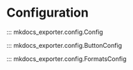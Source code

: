 # Configuration

::: mkdocs_exporter.config.Config

::: mkdocs_exporter.config.ButtonConfig

::: mkdocs_exporter.config.FormatsConfig
